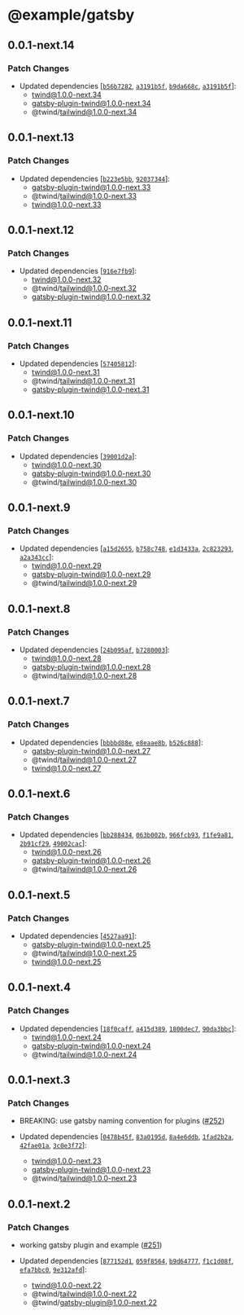 # @example/gatsby

## 0.0.1-next.14

### Patch Changes

- Updated dependencies [[`b56b7282`](https://github.com/tw-in-js/twind/commit/b56b7282cb92cbadd70c8d9dd80be54d665093fe), [`a3191b5f`](https://github.com/tw-in-js/twind/commit/a3191b5ff0bd2b415fe8589f6a369501f239f7c1), [`b9da668c`](https://github.com/tw-in-js/twind/commit/b9da668c12aa80daedf3240f4b721d25b41fc0c4), [`a3191b5f`](https://github.com/tw-in-js/twind/commit/a3191b5ff0bd2b415fe8589f6a369501f239f7c1)]:
  - twind@1.0.0-next.34
  - gatsby-plugin-twind@1.0.0-next.34
  - @twind/tailwind@1.0.0-next.34

## 0.0.1-next.13

### Patch Changes

- Updated dependencies [[`b223e5bb`](https://github.com/tw-in-js/twind/commit/b223e5bb9f701db03c30e14d3f7b84b705d43ef0), [`92037344`](https://github.com/tw-in-js/twind/commit/92037344787e28454ffa688b969244f261d28306)]:
  - gatsby-plugin-twind@1.0.0-next.33
  - @twind/tailwind@1.0.0-next.33
  - twind@1.0.0-next.33

## 0.0.1-next.12

### Patch Changes

- Updated dependencies [[`916e7fb9`](https://github.com/tw-in-js/twind/commit/916e7fb928e3e90703126792d704ad561bc1d01a)]:
  - twind@1.0.0-next.32
  - @twind/tailwind@1.0.0-next.32
  - gatsby-plugin-twind@1.0.0-next.32

## 0.0.1-next.11

### Patch Changes

- Updated dependencies [[`57405812`](https://github.com/tw-in-js/twind/commit/57405812281dd1bf32b1250c459db9a48466786c)]:
  - twind@1.0.0-next.31
  - @twind/tailwind@1.0.0-next.31
  - gatsby-plugin-twind@1.0.0-next.31

## 0.0.1-next.10

### Patch Changes

- Updated dependencies [[`39001d2a`](https://github.com/tw-in-js/twind/commit/39001d2a2b6718a92080ae47cb6157d1077405b3)]:
  - twind@1.0.0-next.30
  - gatsby-plugin-twind@1.0.0-next.30
  - @twind/tailwind@1.0.0-next.30

## 0.0.1-next.9

### Patch Changes

- Updated dependencies [[`a15d2655`](https://github.com/tw-in-js/twind/commit/a15d26559f3b04144552e3123c04672c4260b23b), [`b758c748`](https://github.com/tw-in-js/twind/commit/b758c7480949fb304bbed7d1f8214694733f666e), [`e1d3433a`](https://github.com/tw-in-js/twind/commit/e1d3433a985a906454d53b289554db026dbd527d), [`2c823293`](https://github.com/tw-in-js/twind/commit/2c82329376ef3f743bc25f355468f4a45c36a3e6), [`a2a343cc`](https://github.com/tw-in-js/twind/commit/a2a343ccf7ea734b87d44da4545f70400242b748)]:
  - twind@1.0.0-next.29
  - gatsby-plugin-twind@1.0.0-next.29
  - @twind/tailwind@1.0.0-next.29

## 0.0.1-next.8

### Patch Changes

- Updated dependencies [[`24b095af`](https://github.com/tw-in-js/twind/commit/24b095af51195a43fe32229e5560aed088b97c0a), [`b7280003`](https://github.com/tw-in-js/twind/commit/b728000391cffea29eb4215b79a1b23d75751fe8)]:
  - twind@1.0.0-next.28
  - gatsby-plugin-twind@1.0.0-next.28
  - @twind/tailwind@1.0.0-next.28

## 0.0.1-next.7

### Patch Changes

- Updated dependencies [[`bbbbd88e`](https://github.com/tw-in-js/twind/commit/bbbbd88efc7cb8c0c1b73ade9249389958e1d7cf), [`e8eaae8b`](https://github.com/tw-in-js/twind/commit/e8eaae8b6034b3117bf781ec374c1cd7e05a2d26), [`b526c888`](https://github.com/tw-in-js/twind/commit/b526c88843424ef8a6caf93c3236947b59414edd)]:
  - gatsby-plugin-twind@1.0.0-next.27
  - @twind/tailwind@1.0.0-next.27
  - twind@1.0.0-next.27

## 0.0.1-next.6

### Patch Changes

- Updated dependencies [[`bb288434`](https://github.com/tw-in-js/twind/commit/bb2884347354f3edb2fc888ad1a27d953639b91b), [`063b002b`](https://github.com/tw-in-js/twind/commit/063b002bafd4782e7d75cd7bf008d237ab4d5649), [`966fcb93`](https://github.com/tw-in-js/twind/commit/966fcb93448ea7fe9e69cd5e67df84163a83617c), [`f1fe9a81`](https://github.com/tw-in-js/twind/commit/f1fe9a8180f828da1985b166d4abb0e0e30bc1e0), [`2b91cf29`](https://github.com/tw-in-js/twind/commit/2b91cf29967d9fa26d95d792650cfbf3b4ead9c3), [`49002cac`](https://github.com/tw-in-js/twind/commit/49002cac273d4e6502e98d985174a27a2b87b7d2)]:
  - twind@1.0.0-next.26
  - gatsby-plugin-twind@1.0.0-next.26
  - @twind/tailwind@1.0.0-next.26

## 0.0.1-next.5

### Patch Changes

- Updated dependencies [[`4527aa91`](https://github.com/tw-in-js/twind/commit/4527aa919f853d613c89df9dde2587173cb91a3a)]:
  - gatsby-plugin-twind@1.0.0-next.25
  - @twind/tailwind@1.0.0-next.25
  - twind@1.0.0-next.25

## 0.0.1-next.4

### Patch Changes

- Updated dependencies [[`18f0caff`](https://github.com/tw-in-js/twind/commit/18f0caffb903f0de7f5e7d2f1b8f816e5d0d9fad), [`a415d389`](https://github.com/tw-in-js/twind/commit/a415d3896ec1981cf1d9a2f884a07be9c8a86bcc), [`1800dec7`](https://github.com/tw-in-js/twind/commit/1800dec790a3487280d3342f6a00c32c7221f207), [`90da3bbc`](https://github.com/tw-in-js/twind/commit/90da3bbc7d47a26453adf5414012d0f5a2892f5a)]:
  - twind@1.0.0-next.24
  - gatsby-plugin-twind@1.0.0-next.24
  - @twind/tailwind@1.0.0-next.24

## 0.0.1-next.3

### Patch Changes

- BREAKING: use gatsby naming convention for plugins ([#252](https://github.com/tw-in-js/twind/pull/252))

- Updated dependencies [[`0478b45f`](https://github.com/tw-in-js/twind/commit/0478b45fd3dcd4aff85502d7b60dbebed950ac11), [`83a0195d`](https://github.com/tw-in-js/twind/commit/83a0195d8da69bf9437256e484f3f4c3eb4262d7), [`8a4e6ddb`](https://github.com/tw-in-js/twind/commit/8a4e6ddb7284f80d94b9a032d97084eaca44d59f), [`1fad2b2a`](https://github.com/tw-in-js/twind/commit/1fad2b2aeb5846be13e3210d9b449838de76e61d), [`42fae01a`](https://github.com/tw-in-js/twind/commit/42fae01ad4762d5cf72d5d03453c102a63d8b089), [`3c0e3f72`](https://github.com/tw-in-js/twind/commit/3c0e3f72902fd2568a3ca1847038db7f9eb0b073)]:
  - twind@1.0.0-next.23
  - gatsby-plugin-twind@1.0.0-next.23
  - @twind/tailwind@1.0.0-next.23

## 0.0.1-next.2

### Patch Changes

- working gatsby plugin and example ([#251](https://github.com/tw-in-js/twind/pull/251))

- Updated dependencies [[`877152d1`](https://github.com/tw-in-js/twind/commit/877152d1401287aaeaa3f5405ce3d4c9673f7bf0), [`059f8564`](https://github.com/tw-in-js/twind/commit/059f8564dad74c10125336aad582fccc32036e31), [`b9d64777`](https://github.com/tw-in-js/twind/commit/b9d64777993f824d4468d5ba415e7d8a4d17e6cf), [`f1c1d08f`](https://github.com/tw-in-js/twind/commit/f1c1d08f0661ccbfe0894a887a3c67abbe893bb8), [`efa7bbc0`](https://github.com/tw-in-js/twind/commit/efa7bbc03f1ffe78a4b9c67b4eedd4cacaf07837), [`9e312afd`](https://github.com/tw-in-js/twind/commit/9e312afda47f4415dc79636d294411bff1514e00)]:
  - twind@1.0.0-next.22
  - @twind/tailwind@1.0.0-next.22
  - @twind/gatsby-plugin@1.0.0-next.22
